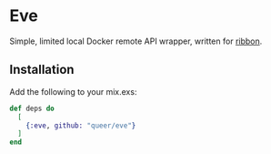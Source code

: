 # Eve

Simple, limited local Docker remote API wrapper, written for [ribbon](https://ribbon.sh).

## Installation

Add the following to your mix.exs:

```elixir
def deps do
  [
    {:eve, github: "queer/eve"}
  ]
end
```
